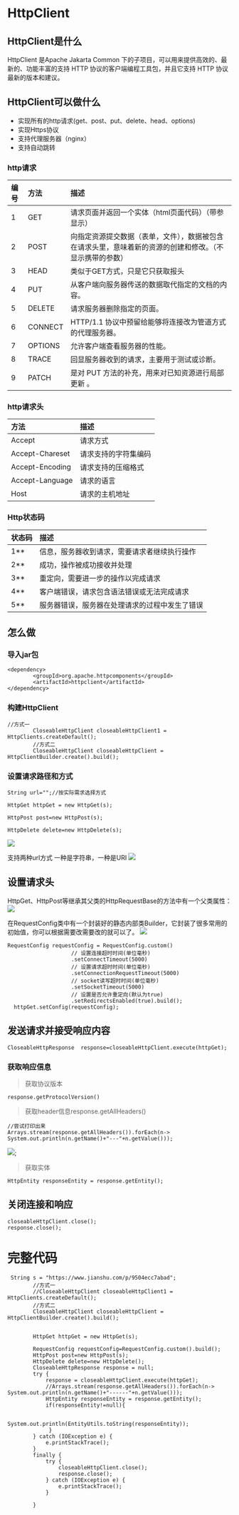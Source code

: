 
# HttpClient 
## HttpClient是什么
HttpClient 是Apache Jakarta Common 下的子项目，可以用来提供高效的、最新的、功能丰富的支持 HTTP 协议的客户端编程工具包，并且它支持 HTTP 协议最新的版本和建议。

## HttpClient可以做什么
* 实现所有的http请求(get、post、put、delete、head、options)
* 实现Https协议
* 支持代理服务器（nginx）
* 支持自动跳转

### http请求
编号|方法|描述
:--|:--|:--
1|GET|请求页面并返回一个实体（html页面代码）（带参显示）
2|POST|向指定资源提交数据（表单，文件），数据被包含在请求头里，意味着新的资源的创建和修改。（不显示携带的参数）
3|HEAD|类似于GET方式，只是它只获取报头
4|PUT|从客户端向服务器传送的数据取代指定的文档的内容。
5	|DELETE|	请求服务器删除指定的页面。
6	|CONNECT|	HTTP/1.1 协议中预留给能够将连接改为管道方式的代理服务器。
7	|OPTIONS|	允许客户端查看服务器的性能。
8	|TRACE|	回显服务器收到的请求，主要用于测试或诊断。
9	|PATCH|	是对 PUT 方法的补充，用来对已知资源进行局部更新 。

### http请求头
方法|描述
:--|:--
Accept|请求方式 
Accept-Chareset|请求支持的字符集编码
Accept-Encoding|请求支持的压缩格式
Accept-Language|请求的语言
Host|请求的主机地址

### Http状态码
状态码|描述
:--|:--
1**|	信息，服务器收到请求，需要请求者继续执行操作
2**	|成功，操作被成功接收并处理
3**	|重定向，需要进一步的操作以完成请求
4**|	客户端错误，请求包含语法错误或无法完成请求
5**	|服务器错误，服务器在处理请求的过程中发生了错误

## 怎么做

### 导入jar包
```
<dependency>
        <groupId>org.apache.httpcomponents</groupId>
        <artifactId>httpclient</artifactId>
</dependency>
```

### 构建HttpClient
```     
//方式一
        CloseableHttpClient closeableHttpClient1 = HttpClients.createDefault();
        //方式二
        CloseableHttpClient closeableHttpClient = HttpClientBuilder.create().build();
```


### 设置请求路径和方式

```
String url="";//按实际需求选择方式

HttpGet httpGet = new HttpGet(s);

HttpPost post=new HttpPost(s);

HttpDelete delete=new HttpDelete(s);
```
![](../img/httpmethod.png)

支持两种url方式
一种是字符串，一种是URI
![](../img/httpurl.png)

## 设置请求头
HttpGet、HttpPost等继承其父类的HttpRequestBase的方法中有一个父类属性：
![](../img/httpconfig1.png)

在RequestConfig类中有一个封装好的静态内部类Builder，它封装了很多常用的初始值，你可以根据需要改需要改的就可以了。
![](../img/httpconfig2.png)

```
RequestConfig requestConfig = RequestConfig.custom()
					// 设置连接超时时间(单位毫秒)
					.setConnectTimeout(5000)
					// 设置请求超时时间(单位毫秒)
					.setConnectionRequestTimeout(5000)
					// socket读写超时时间(单位毫秒)
					.setSocketTimeout(5000)
					// 设置是否允许重定向(默认为true)
					.setRedirectsEnabled(true).build();
  httpGet.setConfig(requestConfig);                  
```

## 发送请求并接受响应内容
```
CloseableHttpResponse  response=closeableHttpClient.execute(httpGet);
```
### 获取响应信息
>获取协议版本
```
response.getProtocolVersion()
```

>获取header信息response.getAllHeaders()
```
//尝试打印出来
Arrays.stream(response.getAllHeaders()).forEach(n-> System.out.println(n.getName()+"---"+n.getValue()));
```
![](../img/httpreshead.png);

>获取实体
```
HttpEntity responseEntity = response.getEntity();
```
## 关闭连接和响应

```
closeableHttpClient.close();
response.close();
```


# 完整代码

```
 String s = "https://www.jianshu.com/p/9504ecc7abad";
        //方式一
        //CloseableHttpClient closeableHttpClient1 = HttpClients.createDefault();
        //方式二
        CloseableHttpClient closeableHttpClient = HttpClientBuilder.create().build();


        HttpGet httpGet = new HttpGet(s);

        RequestConfig requestConfig=RequestConfig.custom().build();
        HttpPost post=new HttpPost(s);
        HttpDelete delete=new HttpDelete();
        CloseableHttpResponse response = null;
        try {
            response = closeableHttpClient.execute(httpGet);
            //Arrays.stream(response.getAllHeaders()).forEach(n-> System.out.println(n.getName()+"------"+n.getValue()));
            HttpEntity responseEntity = response.getEntity();
            if(responseEntity!=null){
                
                System.out.println(EntityUtils.toString(responseEntity));
             }
        } catch (IOException e) {
            e.printStackTrace();
        }
        finally {
            try {
                closeableHttpClient.close();
                response.close();
            } catch (IOException e) {
                e.printStackTrace();
            }

        }
```